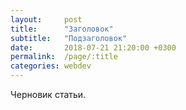 ```yaml
---
layout:     post
title:      "Заголовок"
subtitle:   "Подзаголовок"
date:       2018-07-21 21:20:00 +0300
permalink:  /page/:title
categories: webdev
---
```


Черновик статьи.
